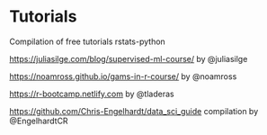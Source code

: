 # Tutorials
Compilation of free tutorials rstats-python


https://juliasilge.com/blog/supervised-ml-course/ by @juliasilge
 
https://noamross.github.io/gams-in-r-course/ by @noamross

https://r-bootcamp.netlify.com by @tladeras

https://github.com/Chris-Engelhardt/data_sci_guide compilation by @EngelhardtCR
 


